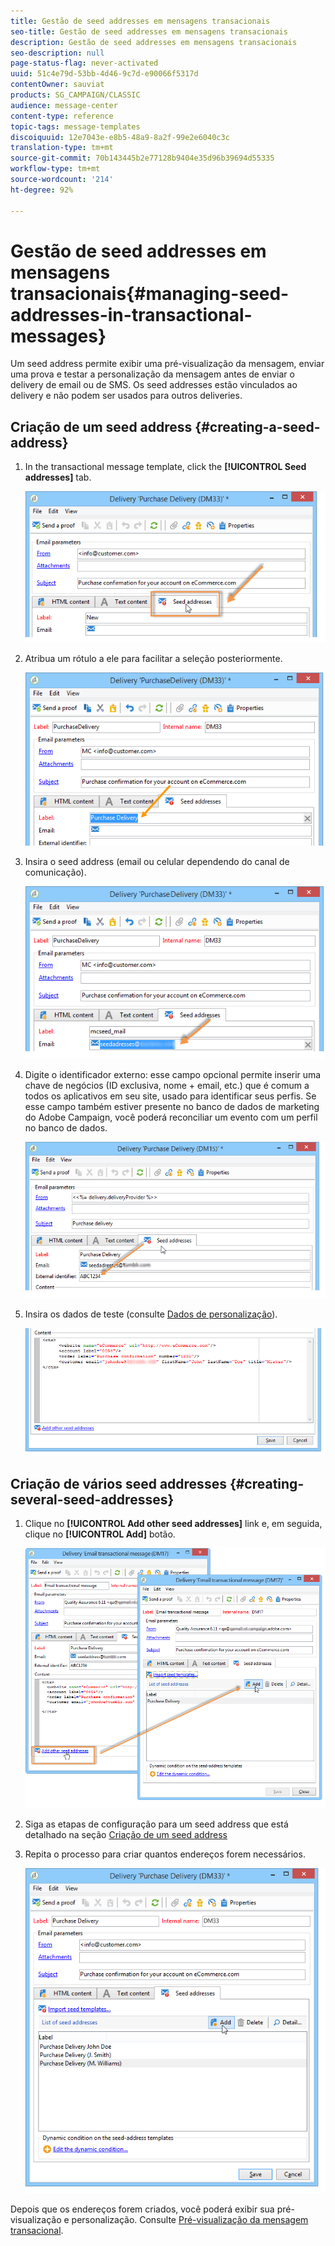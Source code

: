 ```yaml
---
title: Gestão de seed addresses em mensagens transacionais
seo-title: Gestão de seed addresses em mensagens transacionais
description: Gestão de seed addresses em mensagens transacionais
seo-description: null
page-status-flag: never-activated
uuid: 51c4e79d-53bb-4d46-9c7d-e90066f5317d
contentOwner: sauviat
products: SG_CAMPAIGN/CLASSIC
audience: message-center
content-type: reference
topic-tags: message-templates
discoiquuid: 12e7043e-e8b5-48a9-8a2f-99e2e6040c3c
translation-type: tm+mt
source-git-commit: 70b143445b2e77128b9404e35d96b39694d55335
workflow-type: tm+mt
source-wordcount: '214'
ht-degree: 92%

---
```



# Gestão de seed addresses em mensagens transacionais{#managing-seed-addresses-in-transactional-messages}

Um seed address permite exibir uma pré-visualização da mensagem, enviar uma prova e testar a personalização da mensagem antes de enviar o delivery de email ou de SMS. Os seed addresses estão vinculados ao delivery e não podem ser usados para outros deliveries.

## Criação de um seed address {#creating-a-seed-address}

1. In the transactional message template, click the **[!UICONTROL Seed addresses]** tab.

   ![](assets/messagecenter_create_seedaddr_001.png)

1. Atribua um rótulo a ele para facilitar a seleção posteriormente.

   ![](assets/messagecenter_create_seedaddr_002.png)

1. Insira o seed address (email ou celular dependendo do canal de comunicação).

   ![](assets/messagecenter_create_seedaddr_003.png)

1. Digite o identificador externo: esse campo opcional permite inserir uma chave de negócios (ID exclusiva, nome + email, etc.) que é comum a todos os aplicativos em seu site, usado para identificar seus perfis. Se esse campo também estiver presente no banco de dados de marketing do Adobe Campaign, você poderá reconciliar um evento com um perfil no banco de dados.

   ![](assets/messagecenter_create_seedaddr_003bis.png)

1. Insira os dados de teste (consulte [Dados de personalização](../../message-center/using/personalization-data.md)).

   ![](assets/messagecenter_create_custo_001.png)

## Criação de vários seed addresses {#creating-several-seed-addresses}

1. Clique no **[!UICONTROL Add other seed addresses]** link e, em seguida, clique no **[!UICONTROL Add]** botão.

   ![](assets/messagecenter_create_seedaddr_004.png)

1. Siga as etapas de configuração para um seed address que está detalhado na seção [Criação de um seed address](#creating-a-seed-address)
1. Repita o processo para criar quantos endereços forem necessários.

   ![](assets/messagecenter_create_seedaddr_008.png)

Depois que os endereços forem criados, você poderá exibir sua pré-visualização e personalização. Consulte [Pré-visualização da mensagem transacional](../../message-center/using/transactional-message-preview.md).
